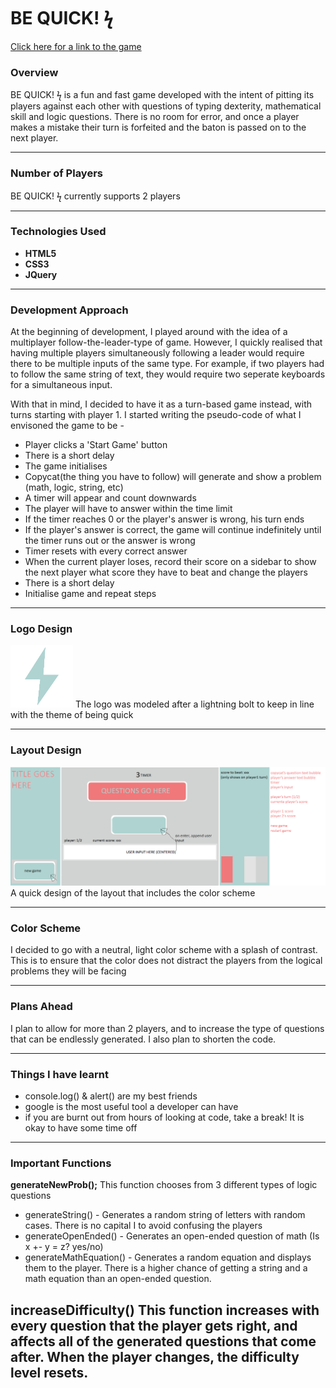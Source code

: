 
# BE QUICK! ϟ

[Click here for a link to the game](https://knownopear.github.io/project-1/)

### Overview

BE QUICK! ϟ is a fun and fast game developed with the intent of pitting its players against each other with questions of typing dexterity, mathematical skill and logic questions. There is no room for error, and once a player makes a mistake their turn is forfeited and the baton is passed on to the next player.

---

### Number of Players
BE QUICK! ϟ currently supports 2 players

---

### Technologies Used
* **HTML5**
* **CSS3**
* **JQuery**

---

### Development Approach
At the beginning of development, I played around with the idea of a multiplayer follow-the-leader-type of game. However, I quickly realised that having multiple players simultaneously following a leader would require there to be multiple inputs of the same type. For example, if two players had to follow the same string of text, they would require two seperate keyboards for a simultaneous input. 

With that in mind, I decided to have it as a turn-based game instead, with turns starting with player 1. I started writing the pseudo-code of what I envisoned the game to be - 
* Player clicks a 'Start Game' button
* There is a short delay
* The game initialises
* Copycat(the thing you have to follow) will generate and show a problem (math, logic, string, etc)
* A timer will appear and count downwards
* The player will have to answer within the time limit
* If the timer reaches 0 or the player's answer is wrong, his turn ends
* If the player's answer is correct, the game will continue indefinitely until the timer runs out or the answer is wrong
* Timer resets with every correct answer
* When the current player loses, record their score on a sidebar to show the next player what score they have to beat and change the players
* There is a short delay
* Initialise game and repeat steps

---
### Logo Design
<img src="img/logo.png" width="100px">
The logo was modeled after a lightning bolt to keep in line with the theme of being quick

---

### Layout Design
<img src="img/layout.png" width="700px">
A quick design of the layout that includes the color scheme

---

### Color Scheme
I decided to go with a neutral, light color scheme with a splash of contrast. This is to ensure that the color does not distract the players from the logical problems they will be facing

---

### Plans Ahead
I plan to allow for more than 2 players, and to increase the type of questions that can be endlessly generated. I also plan to shorten the code.

---

### Things I have learnt
* console.log() & alert() are my best friends
* google is the most useful tool a developer can have
* if you are burnt out from hours of looking at code, take a break! It is okay to have some time off

---

### Important Functions
**generateNewProb();**
This function chooses from 3 different types of logic questions 
* generateString() - Generates a random string of letters with random cases. There is no capital I to avoid confusing the players
* generateOpenEnded() - Generates an open-ended question of math (Is x +- y = z? yes/no)
* generateMathEquation() - Generates a random equation
and displays them to the player. There is a higher chance of getting a string and a math equation than an open-ended question.


**increaseDifficulty()**
This function increases with every question that the player gets right, and affects all of the generated questions that come after. When the player changes, the difficulty level resets.
---
